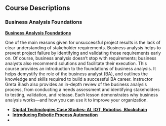 ## Course Descriptions

### Business Analysis Foundations

**[Business Analysis Foundations](https://www.linkedin.com/learning/business-analysis-foundations-4 "Course Description")**

One of the main reasons given for unsuccessful project results is the lack of clear understanding of stakeholder requirements. Business analysis helps to prevent project failure by identifying and validating those requirements early on. Of course, business analysis doesn’t stop with requirements; business analysts also recommend solutions and facilitate their execution. This course provides an introduction to the foundations of business analysis. It helps demystify the role of the business analyst (BA), and outlines the knowledge and skills required to build a successful BA career. Instructor Greta Blash also provides an in-depth review of the business analysis process, from conducting a needs assessment and identifying stakeholders to testing, validation, and release. Each lesson demonstrates why business analysis works—and how you can use it to improve your organization. 
 
 
 
 
 
 
 
 
 - **[Digital Technologies Case Studies: AI, IOT, Robotics, Blockchain](https://www.linkedin.com/learning/digital-technologies-case-studies-ai-iot-robotics-blockchain "Course Description")**
  - **[Introducing Robotic Process Automation](https://www.linkedin.com/learning/introducing-robotic-process-automation "Course Description")**
  - 
